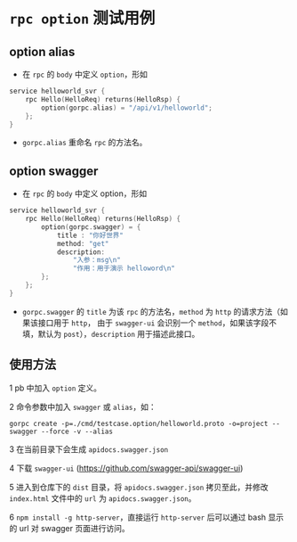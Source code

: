 # `rpc option` 测试用例

## option alias 

- 在 `rpc` 的 `body` 中定义 `option`，形如

```go
service helloworld_svr {
    rpc Hello(HelloReq) returns(HelloRsp) {
        option(gorpc.alias) = "/api/v1/helloworld";
    };
}
```

- `gorpc.alias` 重命名 `rpc` 的方法名。

## option swagger 

- 在 `rpc` 的 `body` 中定义 option，形如

```go
service helloworld_svr {
    rpc Hello(HelloReq) returns(HelloRsp) {
        option(gorpc.swagger) = {
            title : "你好世界"
            method: "get"
            description:
                "入参：msg\n"
                "作用：用于演示 helloword\n"
        };
    };
}
```

- `gorpc.swagger` 的 `title` 为该 `rpc` 的方法名，`method` 为 `http` 的请求方法（如果该接口用于 `http`，
由于 `swagger-ui` 会识别一个 `method`，如果该字段不填，默认为 `post`），`description` 用于描述此接口。

## 使用方法

1 pb 中加入 `option` 定义。

2 命令参数中加入 `swagger` 或 `alias`，如：

```shell script
gorpc create -p=./cmd/testcase.option/helloworld.proto -o=project --swagger --force -v --alias
```

3 在当前目录下会生成 `apidocs.swagger.json` 

4 下载 `swagger-ui` (https://github.com/swagger-api/swagger-ui)

5 进入到仓库下的 `dist` 目录，将 `apidocs.swagger.json` 拷贝至此，并修改 `index.html` 文件中的 `url` 为 `apidocs.swagger.json`。

6 `npm install -g http-server`，直接运行 `http-server` 后可以通过 bash 显示的 url 对 swagger 页面进行访问。

